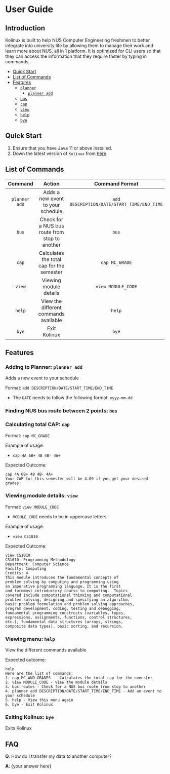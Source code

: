 # User Guide

## Introduction

Kolinux is built to help NUS Computer Engineering freshmen to better integrate into university life 
by allowing them to manage their work and learn more about NUS, all in 1 platform. It is optimized 
for CLI users so that they can access the information that they require faster by typing in commands.

* [Quick Start](#quick-start)
* [List of Commands](#list-of-commands)
* [Features](#features)
  * [`planner`](#adding-to-planner-planner-add)
    * [`planner add`](#adding-to-planner-planner-add)
  * [`bus`](#finding-nus-bus-route-between-2-points-bus)
  * [`cap`](#calculating-total-cap-cap)
  * [`view`](#viewing-module-details-view)
  * [`help`](#viewing-menu-help)
  * [`bye`](#exiting-kolinux-bye)

## Quick Start

1. Ensure that you have Java 11 or above installed.
2. Down the latest version of `Kolinux` from [here]().

## List of Commands

|    Command    	|                     Action                     	|               Command Format               	|
|:-------------:	|:----------------------------------------------:	|:------------------------------------------:	|
| `planner add` 	| Adds a new event to your schedule              	| `add DESCRIPTION/DATE/START_TIME/END_TIME` 	|
| `bus`         	| Check for a NUS bus route from stop to another 	| `bus`                                      	|
| `cap`         	| Calculates the total cap for the semester      	| `cap MC_GRADE`                             	|
| `view`        	| Viewing module details                         	| `view MODULE_CODE`                         	|
| `help`        	| View the different commands available          	| `help`                                     	|
| `bye`         	| Exit Kolinux                                   	| `bye`                                      	|



## Features 

### Adding to Planner: `planner add`

Adds a new event to your schedule

Format: `add DESCRIPTION/DATE/START_TIME/END_TIME`

* The `DATE` needs to follow the following format: `yyyy-mm-dd`

### Finding NUS bus route between 2 points: `bus`
### Calculating total CAP: `cap`

Format: `cap MC_GRADE`

Example of usage:

* `cap 4A 6B+ 4B 4B- 4A+`

Expected Outcome:

```
cap 4A 6B+ 4B 4B- 4A+
Your CAP for this semester will be 4.09 if you get your desired grades!
```

### Viewing module details: `view`

Format: `view MODULE_CODE`

* `MODULE_CODE` needs to be in uppercase letters

Example of usage:

* `view CS1010`

Expected Outcome:

```
view CS1010
CS1010: Programming Methodology
Department: Computer Science
Faculty: Computing
Credits: 4
This module introduces the fundamental concepts of
problem solving by computing and programming using
an imperative programming language. It is the first
and foremost introductory course to computing.  Topics
covered include computational thinking and computational
problem solving, designing and specifying an algorithm,
basic problem formulation and problem solving approaches,
program development, coding, testing and debugging,
fundamental programming constructs (variables, types,
expressions, assignments, functions, control structures,
etc.), fundamental data structures (arrays, strings,
composite data types), basic sorting, and recursion.
```

### Viewing menu: `help`
View the different commands available

Expected outcome:

```
help
Here are the list of commands:
1. cap MC_AND_GRADES  - Calculates the total cap for the semester
2. view MODULE_CODE - View the module details
3. bus routes - Check for a NUS bus route from stop to another
4. planner add DESCRIPTION/DATE/START_TIME/END_TIME - Add an event to your schedule
5. help - View this menu again
6. bye - Exit Kolinux
```

### Exiting Kolinux: `bye`

Exits Kolinux

## FAQ

**Q**: How do I transfer my data to another computer? 

**A**: {your answer here}



